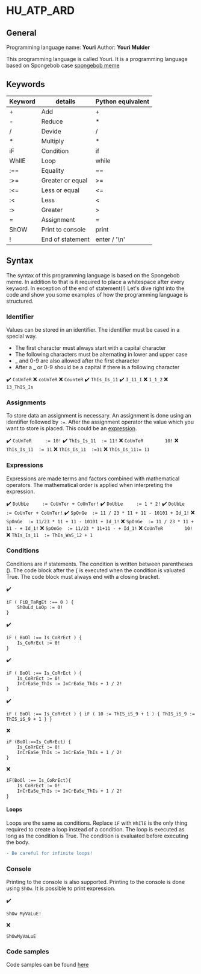 # HU_ATP_ARD

## General
Programming language name:  **Youri**
Author:                     **Youri Mulder**

This programming language is called Youri. It is a programming language based on Spongebob case [spongebob meme](https://www.google.com/search?q=spongebob+mocking+meme&sxsrf=ALeKk01wwRb3FxAJ-eFPkkc8mbwIpe-exA:1588852253869&source=lnms&tbm=isch&sa=X&ved=2ahUKEwjqx8Tx16HpAhVGnaQKHQIcCF0Q_AUoAXoECA0QAw&biw=1920&bih=948#imgrc=1CN5p3lhOrjvXM)



## Keywords
| Keyword | details          | Python equivalent |
|---------|------------------|-------------------|
| +       | Add              | +                 |
| -       | Reduce           | *                 |
| /       | Devide           | /                 |
| *       | Multiply         | *                 |
| iF      | Condition        | if                |
| WhIlE   | Loop             | while             |
| :==     | Equality         | ==                |
| :>=     | Greater or equal | >=                |
| :<=     | Less or equal    | <=                |
| :<      | Less             | <                 |
| :>      | Greater          | >                 |
| =       | Assignment       | =                 |
| ShOW    | Print to console | print             |
| !       | End of statement | enter / '\n'      |

## Syntax
The syntax of this programming language is based on the Spongebob meme. In addition to that is it required to place a whitespace after every keyword. In exception of the end of statement(!) Let's dive right into the code and show you some examples of how the programming language is structured.

### Identifier
Values can be stored in an identifier. The identifier must be cased in a special way. 
* The first character must always start with a capital character
* The following characters must be alternating in lower and upper case
* _ and 0-9 are also allowed after the first character
* After a _ or 0-9 should be a capital if there is a following character

:heavy_check_mark:  `CoUnTeR`
:x:                 `coUnTeR`
:x:                 `CounteR`
:heavy_check_mark:  `ThIs_Is_11`
:heavy_check_mark:  `I_11_I`
:x:                 `1_1_2`
:x:                 `13_ThIS_Is`


### Assignments
To store data an assignment is necessary. An assignment is done using an identifier followed by `:=`. After the assignment operator the value which you want to store is placed. This could be an [expression](#expressions).

:heavy_check_mark:  `CoUnTeR     := 10!`
:heavy_check_mark:  `ThIs_Is_11  := 11!`
:x:                 `CoUnTeR        10!`
:x:                 `ThIs_Is_11  := 11`
:x:                 `ThIs_Is_11  :=11`
:x:                 `ThIs_Is_11:= 11`


### Expressions
Expressions are made terms and factors combined with mathematical operators. The mathematical order is applied when interpreting the expression.

:heavy_check_mark:  `DoUbLe     := CoUnTer + CoUnTer!`
:heavy_check_mark:  `DoUbLe     := 1 * 2!`
:heavy_check_mark:  `DoUbLe     := CoUnTer + CoUnTer!`
:heavy_check_mark:  `SpOnGe  := 11 / 23 * 11 + 11 - 10101 + Id_1!`
:x:                 `SpOnGe  := 11/23 * 11 + 11 - 10101 + Id_1!`
:x:                 `SpOnGe  := 11 / 23 * 11 + 11 - + Id_1!`
:x:                 `SpOnGe  := 11/23 * 11+11 - + Id_1!`
:x:                 `CoUnTeR        10!`
:x:                 `ThIs_Is_11  := ThIs_WaS_12 + 1`

### Conditions
Conditions are if statements. The condition is written between parentheses (). The code block after the { is executed when the condition is valuated True. The code block must always end with a closing bracket.

:heavy_check_mark: 
``` 
iF ( FiB_TaRgEt :== 0 ) {
    ShOuLd_LoOp := 0!
}
```

:heavy_check_mark: 
``` 
iF ( BoOl :== Is_CoRrEct ) {
    Is_CoRrEct := 0!
}
```

:heavy_check_mark: 
``` 
iF ( BoOl :== Is_CoRrEct ) {
    Is_CoRrEct := 0!
    InCrEaSe_ThIs := InCrEaSe_ThIs + 1 / 2!
}
```

:heavy_check_mark: 
``` 
iF ( BoOl :== Is_CoRrEct ) { iF ( 10 := ThIS_iS_9 + 1 ) { ThIS_iS_9 := ThIS_iS_9 + 1 } }
```

:x: 
``` 
iF (BoOl:==Is_CoRrEct) {
    Is_CoRrEct := 0!
    InCrEaSe_ThIs := InCrEaSe_ThIs + 1 / 2!
}
```

:x: 
``` 
iF(BoOl :== Is_CoRrEct){
    Is_CoRrEct := 0!
    InCrEaSe_ThIs := InCrEaSe_ThIs + 1 / 2!
}
```

#### Loops
Loops are the same as conditions. Replace `iF` with `WhIlE` is the only thing required to create a loop instead of a condition. The loop is executed as long as the condition is True. The condition is evaluated before executing the body.
```diff
- Be careful for infinite loops!
```

### Console
Printing to the console is also supported. Printing to the console is done using `ShOw`. It is possible to print expression.


:heavy_check_mark:  
``` 
ShOw MyVaLuE!
```
:x: 
``` 
ShOwMyVaLuE
```

### Code samples
Code samples can be found [here](https://github.com/YouriMulder/HU_ATP_ARD/tree/master/source)

